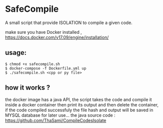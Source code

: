 # SafeCompile

A small script that provide ISOLATION to compile a given code. 

make sure you have Docker installed , 
https://docs.docker.com/v17.09/engine/installation/

## usage:
```
$ chmod +x safecompile.sh
$ docker-compose -f Dockerfile.yml up
$ ./safecompile.sh <cpp or py file>
```
  
## how it works ? 
  the docker image has a java API, the script  takes the code and compile it inside a docker container then print its output and then delete the container, if the code compiled successfuly the file hash and output will be saved in MYSQL database for later use... 
the java source code : 
https://github.com/ThaSami/CompileCodesIsolate






